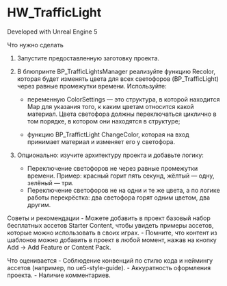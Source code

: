 # HW_TrafficLight

Developed with Unreal Engine 5

Что нужно сделать
1. Запустите предоставленную заготовку проекта.

2. В блюпринте BP_TrafficLightsManager реализуйте функцию Recolor, которая будет изменять цвета для всех светофоров
   (BP_TrafficLight) через равные промежутки времени. Используйте:

	- переменную ColorSettings — это структура, в которой находится Map для указания того, к каким цветам относится какой материал. 
  	Цвета светофора должны переключаться циклично в том порядке, в котором они находятся в структуре;

	- функцию BP_TraffictLight ChangeColor, которая на вход принимает материал и изменяет его у светофора.

3. Опционально: изучите архитектуру проекта и добавьте логику:
	- Переключение светофоров не через равные промежутки времени. Пример: красный горит пять секунд, жёлтый — одну, зелёный — три.
	- Переключение светофоров не на одни и те же цвета, а по логике работы перекрёстка: два светофора горят одним цветом, два другим.




Советы и рекомендации
	- Можете добавить в проект базовый набор бесплатных ассетов Starter Content, чтобы увидеть примеры ассетов, которые можно использовать в своих играх.
	- Помните, что контент из шаблонов можно добавить в проект в любой момент, нажав на кнопку Add → Add Feature or Content Pack.

Что оценивается
	- Соблюдение конвенций по стилю кода и неймингу ассетов (например, по ue5-style-guide).
	- Аккуратность оформления проекта.
	- Наличие комментариев.